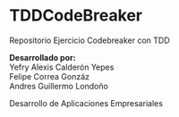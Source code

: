 # TDDCodeBreaker
Repositorio Ejercicio Codebreaker con TDD <br/>

<strong>Desarrollado por: </strong><br/>
Yefry Alexis Calder&oacute;n Yepes <br/>
Felipe Correa Gonz&aacute;z <br/>
Andres Guillermo Londoño <br/>

Desarrollo de Aplicaciones Empresariales
